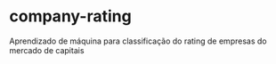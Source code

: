# company-rating
Aprendizado de máquina para classificação do rating de empresas do mercado de capitais
